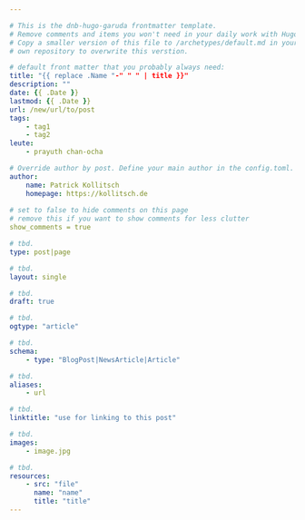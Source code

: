 ```yaml
---

# This is the dnb-hugo-garuda frontmatter template. 
# Remove comments and items you won't need in your daily work with Hugo.
# Copy a smaller version of this file to /archetypes/default.md in your
# own repository to overwrite this verstion.

# default front matter that you probably always need:
title: "{{ replace .Name "-" " " | title }}"
description: ""
date: {{ .Date }}
lastmod: {{ .Date }}
url: /new/url/to/post
tags:
    - tag1
    - tag2
leute:
    - prayuth chan-ocha

# Override author by post. Define your main author in the config.toml.
author: 
    name: Patrick Kollitsch
    homepage: https://kollitsch.de
    
# set to false to hide comments on this page
# remove this if you want to show comments for less clutter
show_comments = true

# tbd.
type: post|page

# tbd.
layout: single

# tbd.
draft: true

# tbd.
ogtype: "article"

# tbd.
schema:
    - type: "BlogPost|NewsArticle|Article"

# tbd.
aliases:
    - url

# tbd.
linktitle: "use for linking to this post"

# tbd.
images:
    - image.jpg

# tbd.
resources:
    - src: "file"
      name: "name"
      title: "title"
---
```

